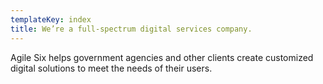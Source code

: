 ```yaml
---
templateKey: index
title: We’re a full-spectrum digital services company.
---
```


Agile Six helps government agencies and other clients create customized digital solutions to meet the needs of their users. 